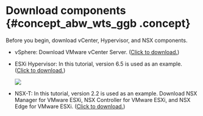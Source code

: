 # Download components {#concept_abw_wts_ggb .concept}

Before you begin, download vCenter, Hypervisor, and NSX components.

-   vSphere: Download VMware vCenter Server. \([Click to download.](https://my.vmware.com/web/vmware/info/slug/datacenter_cloud_infrastructure/vmware_vsphere/6_5)\)
-   ESXi Hypervisor: In this tutorial, version 6.5 is used as an example. \([Click to download.](https://my.vmware.com/group/vmware/info?slug=datacenter_cloud_infrastructure/vmware_vsphere_hypervisor_esxi/6_5)\)

    ![](http://static-aliyun-doc.oss-cn-hangzhou.aliyuncs.com/assets/img/83710/154857468135459_en-US.png)

-   NSX-T: In this tutorial, version 2.2 is used as an example. Download NSX Manager for VMware ESXi, NSX Controller for VMware ESXi, and NSX Edge for VMware ESXi. \([Click to download.](https://my.vmware.com/group/vmware/details?productId=673&rPId=29816&downloadGroup=NSX-T-220#errorCheckDiv)\)

